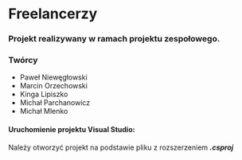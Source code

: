 # Freelancerzy  
### Projekt realizywany w ramach projektu zespołowego.

### Twórcy
  - Paweł Niewęgłowski
  - Marcin Orzechowski
  - Kinga Lipiszko
  - Michał Parchanowicz
  - Michał Mlenko

#### Uruchomienie projektu Visual Studio:
Należy otworzyć projekt na podstawie pliku z rozszerzeniem ***.csproj***
